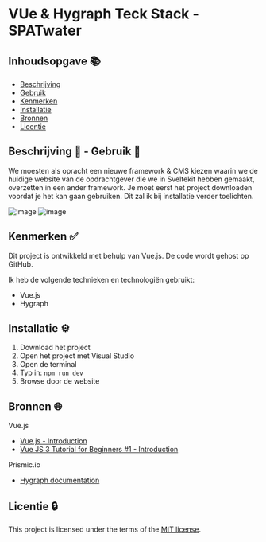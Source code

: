 # VUe & Hygraph Teck Stack - SPATwater
## Inhoudsopgave 📚

  * [Beschrijving](#beschrijving)
  * [Gebruik](#gebruik)
  * [Kenmerken](#kenmerken)
  * [Installatie](#installatie)
  * [Bronnen](#bronnen)
  * [Licentie](#licentie)

## Beschrijving 📃 -  Gebruik  👥
<!-- In de Beschrijving staat hoe je project er uit ziet, hoe het werkt en wat je er mee kan. -->
We moesten als opracht een nieuwe framework & CMS kiezen waarin we de huidige website van de opdrachtgever die we in Sveltekit hebben gemaakt, overzetten in een ander framework. Je moet eerst het project downloaden voordat je het kan gaan gebruiken. Dit zal ik bij installatie verder toelichten.

<!-- Voeg een mooie poster visual toe 📸 -->
![image](https://github.com/Amberhva/choices-choices-the-tech-stack/assets/112861033/587aeafb-6ed8-4d2b-8bb9-9483b2ca2ca8)
![image](https://github.com/Amberhva/choices-choices-the-tech-stack/assets/112861033/c5815658-de87-4caf-9a9f-4b6c9e36c78b)


<!-- Voeg een link toe naar Github Pages 🌐-->


## Kenmerken ✅
<!-- Bij Kenmerken staat welke technieken zijn gebruikt en hoe. Wat is de HTML structuur? Wat zijn de belangrijkste dingen in CSS? Wat is er met Javascript gedaan en hoe? Misschien heb je een framwork of library gebruikt? -->
Dit project is ontwikkeld met behulp van Vue.js. De code wordt gehost op GitHub. 

Ik heb de volgende technieken en technologiën gebruikt:

* Vue.js
* Hygraph

## Installatie ⚙️
1. Download het project
2. Open het project met Visual Studio
3. Open de terminal
5. Typ in: ```npm run dev```
6. Browse door de website

## Bronnen 🌐
Vue.js
* [Vue.js - Introduction](https://vuejs.org/guide/introduction.html)
* [Vue JS 3 Tutorial for Beginners #1 - Introduction](https://www.youtube.com/watch?v=YrxBCBibVo0&list=PL4cUxeGkcC9hYYGbV60Vq3IXYNfDk8At1)
  
Prismic.io
* [Hygraph documentation](https://hygraph.com/docs)

## Licentie 🔒
This project is licensed under the terms of the [MIT license](./LICENSE).
